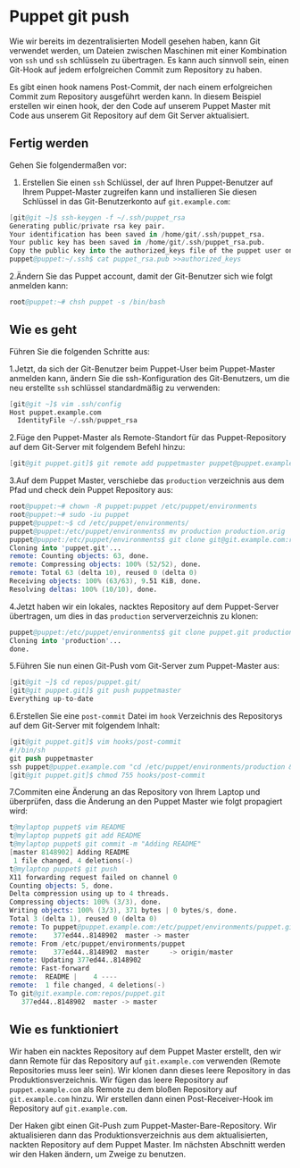 # Puppet git push

Wie wir bereits im dezentralisierten Modell gesehen haben, kann Git verwendet werden, um Dateien zwischen Maschinen mit einer Kombination von `ssh` und `ssh` schlüsseln zu übertragen. Es kann auch sinnvoll sein, einen Git-Hook auf jedem erfolgreichen Commit zum Repository zu haben.

Es gibt einen hook namens Post-Commit, der nach einem erfolgreichen Commit zum Repository ausgeführt werden kann. In diesem Beispiel erstellen wir einen hook, der den Code auf unserem Puppet Master mit Code aus unserem Git Repository auf dem Git Server aktualisiert.

## Fertig werden

Gehen Sie folgendermaßen vor:

1. Erstellen Sie einen `ssh` Schlüssel, der auf Ihren Puppet-Benutzer auf Ihrem Puppet-Master zugreifen kann und installieren Sie diesen Schlüssel in das Git-Benutzerkonto auf `git.example.com`:

```s
[git@git ~]$ ssh-keygen -f ~/.ssh/puppet_rsa
Generating public/private rsa key pair.
Your identification has been saved in /home/git/.ssh/puppet_rsa.
Your public key has been saved in /home/git/.ssh/puppet_rsa.pub.
Copy the public key into the authorized_keys file of the puppet user on your puppetmaster
puppet@puppet:~/.ssh$ cat puppet_rsa.pub >>authorized_keys
```

2.Ändern Sie das Puppet account, damit der Git-Benutzer sich wie folgt anmelden kann:

```s
root@puppet:~# chsh puppet -s /bin/bash
```

## Wie es geht

Führen Sie die folgenden Schritte aus:

1.Jetzt, da sich der Git-Benutzer beim Puppet-User beim Puppet-Master anmelden kann, ändern Sie die ssh-Konfiguration des Git-Benutzers, um die neu erstellte `ssh` schlüssel standardmäßig zu verwenden:

```s
[git@git ~]$ vim .ssh/config
Host puppet.example.com
  IdentityFile ~/.ssh/puppet_rsa
```

2.Füge den Puppet-Master als Remote-Standort für das Puppet-Repository auf dem Git-Server mit folgendem Befehl hinzu:

```s
[git@git puppet.git]$ git remote add puppetmaster puppet@puppet.example.com:/etc/puppet/environments/puppet.git
```

3.Auf dem Puppet Master, verschiebe das `production` verzeichnis aus dem Pfad und check dein Puppet Repository aus:

```s
root@puppet:~# chown -R puppet:puppet /etc/puppet/environments
root@puppet:~# sudo -iu puppet
puppet@puppet:~$ cd /etc/puppet/environments/
puppet@puppet:/etc/puppet/environments$ mv production production.orig
puppet@puppet:/etc/puppet/environments$ git clone git@git.example.com:repos/puppet.git
Cloning into 'puppet.git'...
remote: Counting objects: 63, done.
remote: Compressing objects: 100% (52/52), done.
remote: Total 63 (delta 10), reused 0 (delta 0)
Receiving objects: 100% (63/63), 9.51 KiB, done.
Resolving deltas: 100% (10/10), done.
```

4.Jetzt haben wir ein lokales, nacktes Repository auf dem Puppet-Server übertragen, um dies in das `production` serververzeichnis zu klonen:

```s
puppet@puppet:/etc/puppet/environments$ git clone puppet.git production
Cloning into 'production'...
done.

```

5.Führen Sie nun einen Git-Push vom Git-Server zum Puppet-Master aus:

```s
[git@git ~]$ cd repos/puppet.git/
[git@git puppet.git]$ git push puppetmaster
Everything up-to-date
```

6.Erstellen Sie eine `post-commit` Datei im `hook` Verzeichnis des Repositorys auf dem Git-Server mit folgendem Inhalt:

```s
[git@git puppet.git]$ vim hooks/post-commit
#!/bin/sh
git push puppetmaster
ssh puppet@puppet.example.com "cd /etc/puppet/environments/production && git pull"
[git@git puppet.git]$ chmod 755 hooks/post-commit

```

7.Commiten eine Änderung an das Repository von Ihrem Laptop und überprüfen, dass die Änderung an den Puppet Master wie folgt propagiert wird:

```s
t@mylaptop puppet$ vim README
t@mylaptop puppet$ git add README
t@mylaptop puppet$ git commit -m "Adding README"
[master 8148902] Adding README
 1 file changed, 4 deletions(-)
t@mylaptop puppet$ git push
X11 forwarding request failed on channel 0
Counting objects: 5, done.
Delta compression using up to 4 threads.
Compressing objects: 100% (3/3), done.
Writing objects: 100% (3/3), 371 bytes | 0 bytes/s, done.
Total 3 (delta 1), reused 0 (delta 0)
remote: To puppet@puppet.example.com:/etc/puppet/environments/puppet.git
remote:    377ed44..8148902  master -> master
remote: From /etc/puppet/environments/puppet
remote:    377ed44..8148902  master     -> origin/master
remote: Updating 377ed44..8148902
remote: Fast-forward
remote:  README |    4 ----
remote:  1 file changed, 4 deletions(-)
To git@git.example.com:repos/puppet.git
   377ed44..8148902  master -> master

```

## Wie es funktioniert

Wir haben ein nacktes Repository auf dem Puppet Master erstellt, den wir dann Remote für das Repository auf `git.example.com` verwenden (Remote Repositories muss leer sein).
Wir klonen dann dieses leere Repository in das Produktionsverzeichnis.
Wir fügen das leere Repository auf `puppet.example.com` als Remote zu dem bloßen Repository auf `git.example.com` hinzu.
Wir erstellen dann einen Post-Receiver-Hook im Repository auf `git.example.com`.

Der Haken gibt einen Git-Push zum Puppet-Master-Bare-Repository. Wir aktualisieren dann das Produktionsverzeichnis aus dem aktualisierten, nackten Repository auf dem Puppet Master. Im nächsten Abschnitt werden wir den Haken ändern, um Zweige zu benutzen.